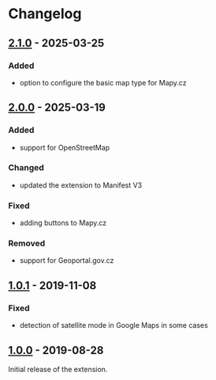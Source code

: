 Changelog
=========

[2.1.0](../../releases/tag/v2.1.0) - 2025-03-25
-----------------------------------------------
### Added
- option to configure the basic map type for Mapy.cz

[2.0.0](../../releases/tag/v2.0.0) - 2025-03-19
-----------------------------------------------
### Added
- support for OpenStreetMap

### Changed
- updated the extension to Manifest V3

### Fixed
- adding buttons to Mapy.cz

### Removed
- support for Geoportal.gov.cz

[1.0.1](../../releases/tag/v1.0.1) - 2019-11-08
-----------------------------------------------
### Fixed
- detection of satellite mode in Google Maps in some cases

[1.0.0](../../releases/tag/v1.0.0) - 2019-08-28
-----------------------------------------------
Initial release of the extension.
